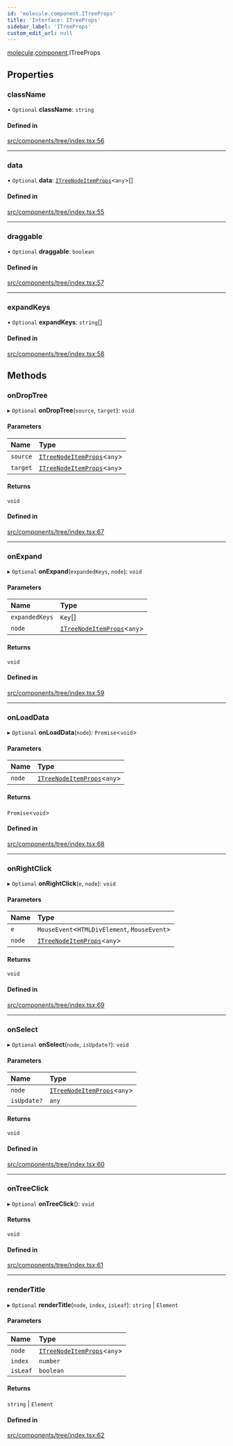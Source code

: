 ```yaml
---
id: 'molecule.component.ITreeProps'
title: 'Interface: ITreeProps'
sidebar_label: 'ITreeProps'
custom_edit_url: null
---
```


[molecule](../namespaces/molecule).[component](../namespaces/molecule.component).ITreeProps

## Properties

### className

• `Optional` **className**: `string`

#### Defined in

[src/components/tree/index.tsx:56](https://github.com/DTStack/molecule/blob/46c80551/src/components/tree/index.tsx#L56)

---

### data

• `Optional` **data**: [`ITreeNodeItemProps`](molecule.component.ITreeNodeItemProps)<`any`\>[]

#### Defined in

[src/components/tree/index.tsx:55](https://github.com/DTStack/molecule/blob/46c80551/src/components/tree/index.tsx#L55)

---

### draggable

• `Optional` **draggable**: `boolean`

#### Defined in

[src/components/tree/index.tsx:57](https://github.com/DTStack/molecule/blob/46c80551/src/components/tree/index.tsx#L57)

---

### expandKeys

• `Optional` **expandKeys**: `string`[]

#### Defined in

[src/components/tree/index.tsx:58](https://github.com/DTStack/molecule/blob/46c80551/src/components/tree/index.tsx#L58)

## Methods

### onDropTree

▸ `Optional` **onDropTree**(`source`, `target`): `void`

#### Parameters

| Name     | Type                                                                  |
| :------- | :-------------------------------------------------------------------- |
| `source` | [`ITreeNodeItemProps`](molecule.component.ITreeNodeItemProps)<`any`\> |
| `target` | [`ITreeNodeItemProps`](molecule.component.ITreeNodeItemProps)<`any`\> |

#### Returns

`void`

#### Defined in

[src/components/tree/index.tsx:67](https://github.com/DTStack/molecule/blob/46c80551/src/components/tree/index.tsx#L67)

---

### onExpand

▸ `Optional` **onExpand**(`expandedKeys`, `node`): `void`

#### Parameters

| Name           | Type                                                                  |
| :------------- | :-------------------------------------------------------------------- |
| `expandedKeys` | `Key`[]                                                               |
| `node`         | [`ITreeNodeItemProps`](molecule.component.ITreeNodeItemProps)<`any`\> |

#### Returns

`void`

#### Defined in

[src/components/tree/index.tsx:59](https://github.com/DTStack/molecule/blob/46c80551/src/components/tree/index.tsx#L59)

---

### onLoadData

▸ `Optional` **onLoadData**(`node`): `Promise`<`void`\>

#### Parameters

| Name   | Type                                                                  |
| :----- | :-------------------------------------------------------------------- |
| `node` | [`ITreeNodeItemProps`](molecule.component.ITreeNodeItemProps)<`any`\> |

#### Returns

`Promise`<`void`\>

#### Defined in

[src/components/tree/index.tsx:68](https://github.com/DTStack/molecule/blob/46c80551/src/components/tree/index.tsx#L68)

---

### onRightClick

▸ `Optional` **onRightClick**(`e`, `node`): `void`

#### Parameters

| Name   | Type                                                                  |
| :----- | :-------------------------------------------------------------------- |
| `e`    | `MouseEvent`<`HTMLDivElement`, `MouseEvent`\>                         |
| `node` | [`ITreeNodeItemProps`](molecule.component.ITreeNodeItemProps)<`any`\> |

#### Returns

`void`

#### Defined in

[src/components/tree/index.tsx:69](https://github.com/DTStack/molecule/blob/46c80551/src/components/tree/index.tsx#L69)

---

### onSelect

▸ `Optional` **onSelect**(`node`, `isUpdate?`): `void`

#### Parameters

| Name        | Type                                                                  |
| :---------- | :-------------------------------------------------------------------- |
| `node`      | [`ITreeNodeItemProps`](molecule.component.ITreeNodeItemProps)<`any`\> |
| `isUpdate?` | `any`                                                                 |

#### Returns

`void`

#### Defined in

[src/components/tree/index.tsx:60](https://github.com/DTStack/molecule/blob/46c80551/src/components/tree/index.tsx#L60)

---

### onTreeClick

▸ `Optional` **onTreeClick**(): `void`

#### Returns

`void`

#### Defined in

[src/components/tree/index.tsx:61](https://github.com/DTStack/molecule/blob/46c80551/src/components/tree/index.tsx#L61)

---

### renderTitle

▸ `Optional` **renderTitle**(`node`, `index`, `isLeaf`): `string` \| `Element`

#### Parameters

| Name     | Type                                                                  |
| :------- | :-------------------------------------------------------------------- |
| `node`   | [`ITreeNodeItemProps`](molecule.component.ITreeNodeItemProps)<`any`\> |
| `index`  | `number`                                                              |
| `isLeaf` | `boolean`                                                             |

#### Returns

`string` \| `Element`

#### Defined in

[src/components/tree/index.tsx:62](https://github.com/DTStack/molecule/blob/46c80551/src/components/tree/index.tsx#L62)
